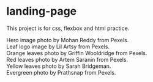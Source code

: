 # landing-page

This project is for css, flexbox and html practice.

Hero image photo by Mohan Reddy from Pexels.  
Leaf logo image by Lil Artsy from Pexels.  
Orange leaves photo by Griffin Wooldridge from Pexels.  
Red leaves photo by Artem Saranin from Pexels.  
Yellow leaves photo by Sarah Bridgeman.  
Evergreen photo by Prathsnap from Pexels.


